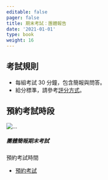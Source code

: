 ```yaml
---
editable: false
pager: false
title: 期末考試：團體報告
date: '2021-01-01'
type: book
weight: 16
---
```


<!--more-->

## 考試規則
- 每組考試 30 分鐘，包含簡報與問答。
- 給分標準，請參考[評分方式](https://meclass.la/course/232_ch-oral-presentation/#5-%E8%A9%95%E5%88%86%E6%96%B9%E5%BC%8F)。

## 預約考試時段

<div class="card mb-3 p-0">
  <div class="row g-0 p-0">
    <div class="col-md-5 col-sm-4 p-0">
      <img src="https://images.unsplash.com/photo-1573496799822-b0557c9e2f41" class="img-fluid mh-100 p-0 object-fit-cover m-0 d-sm-block d-none" alt="...">
    </div>
    <div class="col-md-7 col-sm-8 py-0">
      <div class="card-body">
        <h5 class="card-title my-2 p-0">團體簡報期末考試</h5>
        <p class="card-text p-0">預約考試時間</p>
        <ul class="cta-group justify-content-start my-0 py-0">
          <li>
            <a href="https://calendar.app.google/8MVkrDNs2ju1Mrc89" target="_blank" class="btn btn-primary btn-lg">預約考試<i class="fa-solid fa-up-right-from-square mx-1"></i></a>
          </li>
          <!--
          <li>
            <a href="/slides/ch-2/lesson-11/?print-pdf" target="_blank"class="link-primary">列印 PDF<i class="fas fa-print mx-1"></i></a>
          </li> 
          -->
        </ul>
      </div>
    </div>
  </div>
</div>

